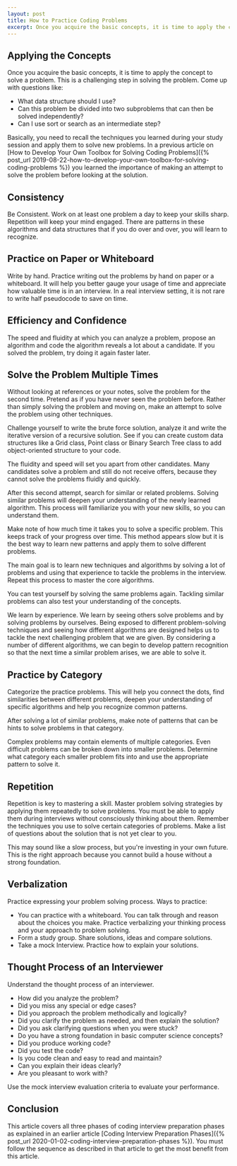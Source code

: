 ```yaml
---
layout: post
title: How to Practice Coding Problems
excerpt: Once you acquire the basic concepts, it is time to apply the concept to solve a problem. This is a challenging step in solving the problem. You will see the right way to go about tacking coding interview problems.
---
```


## Applying the Concepts

Once you acquire the basic concepts, it is time to apply the concept to solve a problem. This is a challenging step in solving the problem. Come up with questions like:

- What data structure should I use?
- Can this problem be divided into two subproblems that can then be solved independently?
- Can I use sort or search as an intermediate step?

Basically, you need to recall the techniques you learned during your study session and apply them to solve new problems. In a previous article on [How to Develop Your Own Toolbox for Solving Coding Problems]({% post_url 2019-08-22-how-to-develop-your-own-toolbox-for-solving-coding-problems %}) you learned the importance of making an attempt to solve the problem before looking at the solution.

## Consistency

Be Consistent. Work on at least one problem a day to keep your skills sharp. Repetition will keep your mind engaged.  There are patterns in these algorithms and data structures that if you do over and over, you will learn to recognize.

## Practice on Paper or Whiteboard

Write by hand. Practice writing out the problems by hand on paper or a whiteboard. It will help you better gauge your usage of time and appreciate how valuable time is in an interview.  In a real interview setting, it is not rare to write half pseudocode to save on time.

## Efficiency and Confidence

The speed and fluidity at which you can analyze a problem, propose an algorithm and code the algorithm reveals a lot about a candidate.  If you solved the problem, try doing it again faster later.

## Solve the Problem Multiple Times

Without looking at references or your notes, solve the problem for the second time. Pretend as if you have never seen the problem before. Rather than simply solving the problem and moving on, make an attempt to solve the problem using other techniques.  

Challenge yourself to write the brute force solution, analyze it and write the iterative version of a recursive solution. See if you can create custom data structures like a Grid class, Point class or Binary Search Tree class to add object-oriented structure to your code.  

The fluidity and speed will set you apart from other candidates. Many candidates solve a problem and still do not receive offers, because they cannot solve the problems fluidly and quickly.

After this second attempt, search for similar or related problems. Solving similar problems will deepen your understanding of the newly learned algorithm. This process will familiarize you with your new skills, so you can understand them. 

Make note of how much time it takes you to solve a specific problem. This keeps track of your progress over time. This method appears slow but it is the best way to learn new patterns and apply them to solve different problems.

The main goal is to learn new techniques and algorithms by solving a lot of problems and using that experience to tackle the problems in the interview. Repeat this process to master the core algorithms.

You can test yourself by solving the same problems again. Tackling similar problems can also test your understanding of the concepts.

We learn by experience. We learn by seeing others solve problems and by solving problems by ourselves. Being exposed to different problem-solving techniques and seeing how different algorithms are designed helps us to tackle the next challenging problem that we are given. By considering a number of different algorithms, we can begin to develop pattern recognition so that the next time a similar problem arises, we are able to solve it.

## Practice by Category

Categorize the practice problems. This will help you connect the dots, find similarities between different problems, deepen your understanding of specific algorithms and help you recognize common patterns.

After solving a lot of similar problems, make note of patterns that can be hints to solve problems in that category.

Complex problems may contain elements of multiple categories. Even difficult problems can be broken down into smaller problems. Determine what category each smaller problem fits into and use the appropriate pattern to solve it.

## Repetition

Repetition is key to mastering a skill. Master problem solving strategies by applying them repeatedly to solve problems. You must be able to apply them during interviews without consciously thinking about them. Remember the techniques you use to solve certain categories of problems. Make a list of questions about the solution that is not yet clear to you.

This may sound like a slow process, but you're investing in your own future. This is the right approach because you cannot build a house without a strong foundation.

## Verbalization

Practice expressing your problem solving process. Ways to practice:

- You can practice with a whiteboard. You can talk through and reason about the choices you make. Practice verbalizing your thinking process and your approach to problem solving.
- Form a study group. Share solutions, ideas and compare solutions.
- Take a mock Interview. Practice how to explain your solutions. 

## Thought Process of an Interviewer

Understand the thought process of an interviewer. 

- How did you analyze the problem?
- Did you miss any special or edge cases?
- Did you approach the problem methodically and logically?
- Did you clarify the problem as needed, and then explain the solution?
- Did you ask clarifying questions when you were stuck?
- Do you have a strong foundation in basic computer science concepts?
- Did you produce working code? 
- Did you test the code?
- Is you code clean and easy to read and maintain?
- Can you explain their ideas clearly?
- Are you pleasant to work with?

Use the mock interview evaluation criteria to evaluate your performance.

## Conclusion

This article covers all three phases of coding interview preparation phases as explained in an earlier article [Coding Interview Preparation Phases]({% post_url 2020-01-02-coding-interview-preparation-phases %}). You must follow the sequence as described in that article to get the most benefit from this article.
